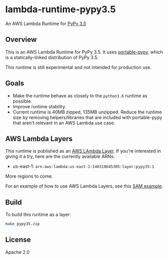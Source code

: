 # lambda-runtime-pypy3.5

An AWS Lambda Runtime for [PyPy 3.5](http://pypy.org)

## Overview

This is an AWS Lambda Runtime for PyPy 3.5. It uses [portable-pypy](https://github.com/squeaky-pl/portable-pypy), which is a statically-linked distribution of PyPy 3.5.

This runtime is still experimental and not intended for production use.

## Goals

* Make the runtime behave as closely to the `python3.6` runtime as possible.
* Improve runtime stability.
* Current runtime is 40MB zipped, 135MB unzipped. Reduce the runtime size by removing
  helpers/libraries that are included with portable-pypy that aren't relevant in an AWS
  Lambda use case.

## AWS Lambda Layers

This runtime is published as an [AWS LAmbda Layer](https://docs.aws.amazon.com/lambda/latest/dg/configuration-layers.html). If you're interested in giving it a try, here are the currently available ARNs:

* us-east-1: `arn:aws:lambda:us-east-1:146318645305:layer:pypy35:1`

More regions to come.

For an example of how to use AWS Lambda Layers, see this [SAM example](https://github.com/iopipe/lambda-runtime-pypy3.5/tree/master/examples/sam).

## Build

To build this runtime as a layer:

```bash
make pypy35.zip
```

## License

Apache 2.0